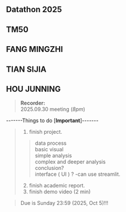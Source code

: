 ## Datathon 2025  
## TM50
## FANG MINGZHI
## TIAN SIJIA
## HOU JUNNING
  
> __Recorder:__  
> 2025.09.30 meeting  (*8pm*)  
>
-------Things to do [__Important__]-------  
>  
> 1. finish project. 
>> data process  
>> basic visual  
>> simple analysis  
>> complex and deeper analysis  
>> conclusion?  
>> interface ( UI ) ?  -can use streamlit.  
>> 
>2. finish academic report.  
>3. finish demo video (2 min)  
  
>Due is Sunday 23:59   (2025, Oct 5)!!!  

